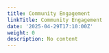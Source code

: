 ```yaml
---
title: Community Engagement
linkTitle: Community Engagement
date: '2025-04-29T17:10:00Z'
weight: 0
description: No content
---
```



